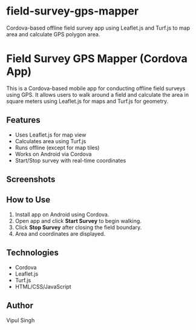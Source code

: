# field-survey-gps-mapper
Cordova-based offline field survey app using Leaflet.js and Turf.js to map area and calculate GPS polygon area.


# Field Survey GPS Mapper (Cordova App)

This is a Cordova-based mobile app for conducting offline field surveys using GPS. It allows users to walk around a field and calculate the area in square meters using Leaflet.js for maps and Turf.js for geometry.

## Features
- Uses Leaflet.js for map view
- Calculates area using Turf.js
- Runs offline (except for map tiles)
- Works on Android via Cordova
- Start/Stop survey with real-time coordinates

## Screenshots


## How to Use
1. Install app on Android using Cordova.
2. Open app and click **Start Survey** to begin walking.
3. Click **Stop Survey** after closing the field boundary.
4. Area and coordinates are displayed.

## Technologies
- Cordova
- Leaflet.js
- Turf.js
- HTML/CSS/JavaScript

## Author
Vipul Singh

